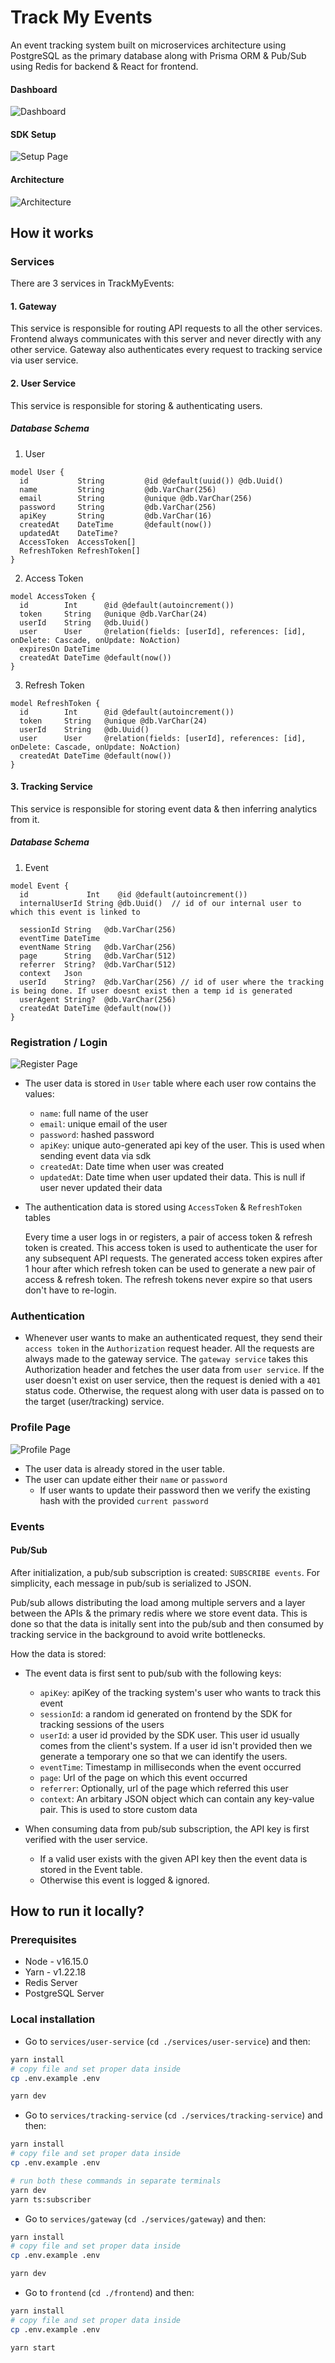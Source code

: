 # Track My Events

An event tracking system built on microservices architecture using PostgreSQL as the primary database along with Prisma ORM & Pub/Sub using Redis for backend & React for frontend.

#### Dashboard

![Dashboard](https://github.com/chirgjin/track-my-events/raw/main/documentation/images/Dashboard.png)

#### SDK Setup

![Setup Page](https://github.com/chirgjin/track-my-events/raw/main/documentation/images/Setup.png)

#### Architecture

![Architecture](https://github.com/chirgjin/track-my-events/raw/main/documentation/images/Architecture.png)

## How it works

### Services

There are 3 services in TrackMyEvents:

#### 1. Gateway

This service is responsible for routing API requests to all the other services. Frontend always communicates with this server and never directly with any other service.
Gateway also authenticates every request to tracking service via user service.

#### 2. User Service

This service is responsible for storing & authenticating users.

##### Database Schema

1. User

```prisma
model User {
  id           String         @id @default(uuid()) @db.Uuid()
  name         String         @db.VarChar(256)
  email        String         @unique @db.VarChar(256)
  password     String         @db.VarChar(256)
  apiKey       String         @db.VarChar(16)
  createdAt    DateTime       @default(now())
  updatedAt    DateTime?
  AccessToken  AccessToken[]
  RefreshToken RefreshToken[]
}
```

2. Access Token

```prisma
model AccessToken {
  id        Int      @id @default(autoincrement())
  token     String   @unique @db.VarChar(24)
  userId    String   @db.Uuid()
  user      User     @relation(fields: [userId], references: [id], onDelete: Cascade, onUpdate: NoAction)
  expiresOn DateTime
  createdAt DateTime @default(now())
}
```

3. Refresh Token

```prisma
model RefreshToken {
  id        Int      @id @default(autoincrement())
  token     String   @unique @db.VarChar(24)
  userId    String   @db.Uuid()
  user      User     @relation(fields: [userId], references: [id], onDelete: Cascade, onUpdate: NoAction)
  createdAt DateTime @default(now())
}
```

#### 3. Tracking Service

This service is responsible for storing event data & then inferring analytics from it.

##### Database Schema

1. Event

```prisma
model Event {
  id             Int    @id @default(autoincrement())
  internalUserId String @db.Uuid()  // id of our internal user to which this event is linked to

  sessionId String   @db.VarChar(256)
  eventTime DateTime
  eventName String   @db.VarChar(256)
  page      String   @db.VarChar(512)
  referrer  String?  @db.VarChar(512)
  context   Json
  userId    String?  @db.VarChar(256) // id of user where the tracking is being done. If user doesnt exist then a temp id is generated
  userAgent String?  @db.VarChar(256)
  createdAt DateTime @default(now())
}
```

### Registration / Login

![Register Page](https://github.com/chirgjin/track-my-events/raw/main/documentation/images/Register.png)

- The user data is stored in `User` table where each user row contains the values:

  - `name`: full name of the user
  - `email`: unique email of the user
  - `password`: hashed password
  - `apiKey`: unique auto-generated api key of the user. This is used when sending event data via sdk
  - `createdAt`: Date time when user was created
  - `updatedAt`: Date time when user updated their data. This is null if user never updated their data

- The authentication data is stored using `AccessToken` & `RefreshToken` tables

  Every time a user logs in or registers, a pair of access token & refresh token is created. This access token is used to authenticate the user for any subsequent API requests. The generated access token
  expires after 1 hour after which refresh token can be used to generate a new pair of access & refresh token. The refresh tokens never expire so that users don't have to re-login.

### Authentication

- Whenever user wants to make an authenticated request, they send their `access token` in the `Authorization` request header. All the requests are always made to the gateway service.
  The `gateway service` takes this Authorization header and fetches the user data from `user service`. If the user doesn't exist on user service, then the request is denied with a `401` status code. Otherwise, the request along with user data is passed on to the target (user/tracking) service.

### Profile Page

![Profile Page](https://github.com/chirgjin/track-my-events/raw/main/documentation/images/Profile.png)

- The user data is already stored in the user table.
- The user can update either their `name` or `password`
  - If user wants to update their password then we verify the existing hash with the provided `current password`

### Events

#### Pub/Sub

After initialization, a pub/sub subscription is created: `SUBSCRIBE events`. For simplicity, each message in pub/sub is serialized to JSON.

Pub/sub allows distributing the load among multiple servers and a layer between the APIs & the primary redis where we store event data. This is done so that the data is initally sent into the pub/sub and then consumed by tracking service in the background to avoid write bottlenecks.

How the data is stored:

- The event data is first sent to pub/sub with the following keys:

  - `apiKey`: apiKey of the tracking system's user who wants to track this event
  - `sessionId`: a random id generated on frontend by the SDK for tracking sessions of the users
  - `userId`: a user id provided by the SDK user. This user id usually comes from the client's system. If a user id isn't provided then we generate a temporary one so that we can identify the users.
  - `eventTime`: Timestamp in milliseconds when the event occurred
  - `page`: Url of the page on which this event occurred
  - `referrer`: Optionally, url of the page which referred this user
  - `context`: An arbitary JSON object which can contain any key-value pair. This is used to store custom data

- When consuming data from pub/sub subscription, the API key is first verified with the user service.

  - If a valid user exists with the given API key then the event data is stored in the Event table.
  - Otherwise this event is logged & ignored.

## How to run it locally?

### Prerequisites

- Node - v16.15.0
- Yarn - v1.22.18
- Redis Server
- PostgreSQL Server

### Local installation

- Go to `services/user-service` (`cd ./services/user-service`) and then:

```bash
yarn install
# copy file and set proper data inside
cp .env.example .env

yarn dev
```

- Go to `services/tracking-service` (`cd ./services/tracking-service`) and then:

```bash
yarn install
# copy file and set proper data inside
cp .env.example .env

# run both these commands in separate terminals
yarn dev
yarn ts:subscriber
```

- Go to `services/gateway` (`cd ./services/gateway`) and then:

```bash
yarn install
# copy file and set proper data inside
cp .env.example .env

yarn dev
```

- Go to `frontend` (`cd ./frontend`) and then:

```bash
yarn install
# copy file and set proper data inside
cp .env.example .env

yarn start
```

